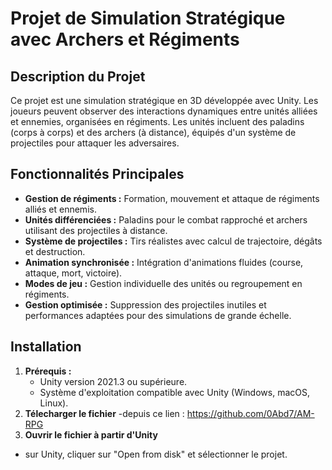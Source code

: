 # **Projet de Simulation Stratégique avec Archers et Régiments**

## **Description du Projet**
Ce projet est une simulation stratégique en 3D développée avec Unity. Les joueurs peuvent observer des interactions dynamiques entre unités alliées et ennemies, organisées en régiments. Les unités incluent des paladins (corps à corps) et des archers (à distance), équipés d'un système de projectiles pour attaquer les adversaires.

## **Fonctionnalités Principales**
- **Gestion de régiments :** Formation, mouvement et attaque de régiments alliés et ennemis.
- **Unités différenciées :** Paladins pour le combat rapproché et archers utilisant des projectiles à distance.
- **Système de projectiles :** Tirs réalistes avec calcul de trajectoire, dégâts et destruction.
- **Animation synchronisée :** Intégration d'animations fluides (course, attaque, mort, victoire).
- **Modes de jeu :** Gestion individuelle des unités ou regroupement en régiments.
- **Gestion optimisée :** Suppression des projectiles inutiles et performances adaptées pour des simulations de grande échelle.

## **Installation**
1. **Prérequis :**
   - Unity version 2021.3 ou supérieure.
   - Système d'exploitation compatible avec Unity (Windows, macOS, Linux).
2. **Télecharger le fichier**
   -depuis ce lien : https://github.com/0Abd7/AM-RPG
3.  **Ouvrir le fichier à partir d'Unity**
  - sur Unity, cliquer sur "Open from disk" et sélectionner le projet.
